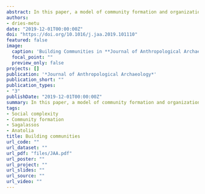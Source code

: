 ```yaml
---
abstract: In this paper, a model of community formation and organizational complexity is presented, focusing on the fundamental role of social interactions and information transmission for the development of complex social organisation. The model combines several approaches in complex systems thinking which has garnered increasing attention in archaeology. It is then outlined how this conceptual model can be applied in archaeology. In the absence of direct observations of constituent social interactions, archaeologists study the past through material remnants found in the archaeological record. People used their material surroundings to shape, structure and guide social interactions and practices in various ways. The presented framework shows how dynamics of social organisation and community formation can be inferred from these material remains. The model is applied on a case study of two communities, Sagalassos and Düzen Tepe, located in southwestern Anatolia during late Achaemenid to middle Hellenistic times (fifth to second centuries BCE). It is suggested that constituent interactions and practices can be linked to the markedly different forms of organizational structures and material surroundings attested in both communities. The case study illustrates how the presented model can help understand trajectories of socio-political structures and organizational complexity on a community level.
authors:
- dries-metu
date: "2019-12-01T00:00:00Z"
doi: "https://doi.org/10.1016/j.jaa.2019.101110"
featured: false
image:
  caption: 'Building Communities in **Journal of Anthropological Archaeology**'
  focal_point: ""
  preview_only: false
projects: []
publication: '*Journal of Anthropological Archaeology*'
publication_short: ""
publication_types:
- "3"
publishDate: "2019-12-01T00:00:00Z"
summary: In this paper, a model of community formation and organizational complexity is presented, focusing on the fundamental role of social interactions and information transmission for the development of complex social organisation.
tags:
- Social complexity
- Community formation
- Sagalassos
- Anatolia
title: Building communities
url_code: ""
url_dataset: ""
url_pdf: "files/JAA.pdf"
url_poster: ""
url_project: ""
url_slides: ""
url_source: ""
url_video: ""
---
```

